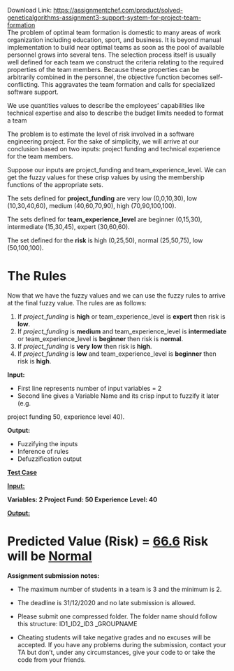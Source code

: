 Download Link: https://assignmentchef.com/product/solved-geneticalgorithms-assignment3-support-system-for-project-team-formation
<br>
The problem of optimal team formation is domestic to many areas of work organization including education, sport, and business. It is beyond manual implementation to build near optimal teams as soon as the pool of available personnel grows into several tens. The selection process itself is usually well defined for each team we construct the criteria relating to the required properties of the team members. Because these properties can be arbitrarily combined in the personnel, the objective function becomes self-conflicting. This aggravates the team formation and calls for specialized software support.

We use quantities values to describe the employees’ capabilities like technical expertise and also to describe the budget limits needed to format a team

The problem is to estimate the level of risk involved in a software engineering project. For the sake of simplicity, we will arrive at our conclusion based on two inputs: project funding and technical experience for the team members.




Suppose our inputs are project_funding and team_experience_level. We can get the fuzzy values for these crisp values by using the membership functions of the appropriate sets.




The sets defined for <strong>project_funding</strong> are very low (0,0,10,30), low (10,30,40,60),  medium (40,60,70,90), high (70,90,100,100).




The sets defined for <strong>team_experience_level</strong> are beginner (0,15,30), intermediate (15,30,45), expert (30,60,60).




The set defined for the <strong>risk</strong> is high (0,25,50), normal (25,50,75),  low (50,100,100).




<strong> </strong>

<h1>The Rules</h1>

Now that we have the fuzzy values and we can use the fuzzy rules to arrive at the final fuzzy value. The rules are as follows:

<ol>

 <li>If <em>project_funding</em> is <strong>high</strong> or team_experience_level is <strong>expert</strong> then risk is <strong>low</strong>.</li>

 <li>If <em>project_funding</em> is <strong>medium</strong> and team_experience_level is <strong>intermediate</strong> or team_experience_level is <strong>beginner </strong>then risk is <strong>normal</strong>.</li>

 <li>If <em>project_funding</em> is <strong>very</strong> <strong>low</strong> then risk is <strong>high</strong>.</li>

 <li>If <em>project_funding</em> is <strong>low</strong> and team_experience_level is <strong>beginner</strong> then risk is <strong>high</strong>.</li>

</ol>

<strong>Input: </strong>

<ul>

 <li>First line represents number of input variables = 2</li>

 <li>Second line gives a Variable Name and its crisp input to fuzzify it later (e.g.</li>

</ul>

project funding 50, experience level 40).

<strong> </strong>

<strong>Output: </strong>

<ul>

 <li>Fuzzifying the inputs</li>

 <li>Inference of rules</li>

 <li>Defuzzification output</li>

</ul>







<strong><u>Test Case</u> </strong>

<strong> </strong>

<strong><u>Input:</u> </strong>

<strong> </strong>

<strong>Variables: 2 Project Fund: 50   Experience Level: 40 </strong>

<strong> </strong>

<strong><u>Output:</u> </strong>

<strong> </strong>

<h1>Predicted Value (Risk) = <u>66.6</u> Risk will be <u>Normal</u></h1>

<strong> </strong>

<strong>Assignment submission notes: </strong>




<ul>

 <li>The maximum number of students in a team is 3 and the minimum is 2.</li>

</ul>




<ul>

 <li>The deadline is 31/12/2020 and no late submission is allowed.</li>

</ul>




<ul>

 <li>Please submit one compressed folder. The folder name should follow this structure: ID1_ID2_ID3 _GROUPNAME</li>

</ul>




<ul>

 <li>Cheating students will take negative grades and no excuses will be accepted. If you have any problems during the submission, contact your TA but don’t, under any circumstances, give your code to or take the code from your friends.</li>

</ul>


